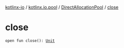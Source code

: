 [kotlinx-io](../../index.md) / [kotlinx.io.pool](../index.md) / [DirectAllocationPool](index.md) / [close](./close.md)

# close

`open fun close(): `[`Unit`](https://kotlinlang.org/api/latest/jvm/stdlib/kotlin/-unit/index.html)